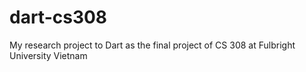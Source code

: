 # dart-cs308
My research project to Dart as the final project of CS 308 at Fulbright University Vietnam
